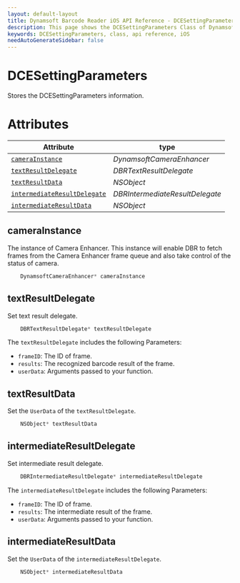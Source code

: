 ```yaml
---
layout: default-layout
title: Dynamsoft Barcode Reader iOS API Reference - DCESettingParameters Class
description: This page shows the DCESettingParameters Class of Dynamsoft Barcode Reader for iOS SDK.
keywords: DCESettingParameters, class, api reference, iOS
needAutoGenerateSidebar: false
---
```


# DCESettingParameters

Stores the DCESettingParameters information.

# Attributes

| Attribute | type |
|-----------|------|
| [`cameraInstance`](#camerainstance) | *DynamsoftCameraEnhancer* |
| [`textResultDelegate`](#textresultcallback) | *DBRTextResultDelegate* |
| [`textResultData`](#textresultcallbackuserdata) | *NSObject* |
| [`intermediateResultDelegate`](#irtcallback) | *DBRIntermediateResultDelegate* |
| [`intermediateResultData`](#irtcallbackuserdata) | *NSObject* |

## cameraInstance

The instance of Camera Enhancer. This instance will enable DBR to fetch frames from the Camera Enhancer frame queue and also take control of the status of camera.

```objectivec
    DynamsoftCameraEnhancer* cameraInstance
```

## textResultDelegate

Set text result delegate.

```objectivec
    DBRTextResultDelegate* textResultDelegate
```

The `textResultDelegate` includes the following Parameters:

- `frameID`: The ID of frame.
- `results`: The recognized barcode result of the frame.
- `userData`: Arguments passed to your function.

## textResultData

Set the `UserData` of the `textResultDelegate`.

```objectivec
    NSObject* textResultData
```

## intermediateResultDelegate

Set intermediate result delegate.

```objectivec
    DBRIntermediateResultDelegate* intermediateResultDelegate
```

The `intermediateResultDelegate` includes the following Parameters:

- `frameID`: The ID of frame.
- `results`: The intermediate result of the frame.
- `userData`: Arguments passed to your function.

## intermediateResultData

Set the `UserData` of the `intermediateResultDelegate`.

```objectivec
    NSObject* intermediateResultData
```
